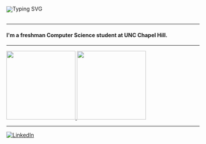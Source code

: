 <p align="left" style="line-height: 1; margin: 0; padding: 0; height: 32px;">
  <img src="https://readme-typing-svg.demolab.com?font=Fira+Code&weight=500&size=24&pause=500&color=F356F9&width=260&lines=Hi%2C+I'm+Evan" alt="Typing SVG" />
</p>

---

<h4>
  I'm a freshman Computer Science student at UNC Chapel Hill.
</h4>

---



<a href="https://github.com/evanap003300">
  <img height="180em" src="https://github-readme-stats.vercel.app/api?username=evanap003300&show_icons=true&hide_border=true&count_private=true&theme=radical"/>
</a>
<a href="https://github.com/evanap003300">
  <img height="180em" src="https://github-readme-stats.vercel.app/api/top-langs/?username=evanap003300&layout=compact&langs_count=8&hide_border=true&theme=radical"/>
</a>

---


[![LinkedIn](https://img.shields.io/badge/LinkedIn-Evan%20Phillips-blue?logo=linkedin&style=for-the-badge)](https://www.linkedin.com/in/evan-phillips111)
